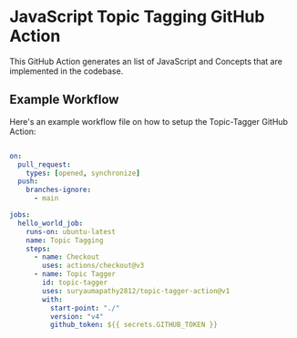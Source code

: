 # JavaScript Topic Tagging GitHub Action

This GitHub Action generates an list of JavaScript and Concepts that are implemented in the codebase.

## Example Workflow

Here's an example workflow file on how to setup the Topic-Tagger GitHub Action:

```yaml

on:
  pull_request:
    types: [opened, synchronize]
  push:
    branches-ignore:
      - main

jobs:
  hello_world_job:
    runs-on: ubuntu-latest
    name: Topic Tagging
    steps:
      - name: Checkout
        uses: actions/checkout@v3
      - name: Topic Tagger
        id: topic-tagger
        uses: suryaumapathy2812/topic-tagger-action@v1
        with:
          start-point: "./"
          version: "v4"
          github_token: ${{ secrets.GITHUB_TOKEN }}

```